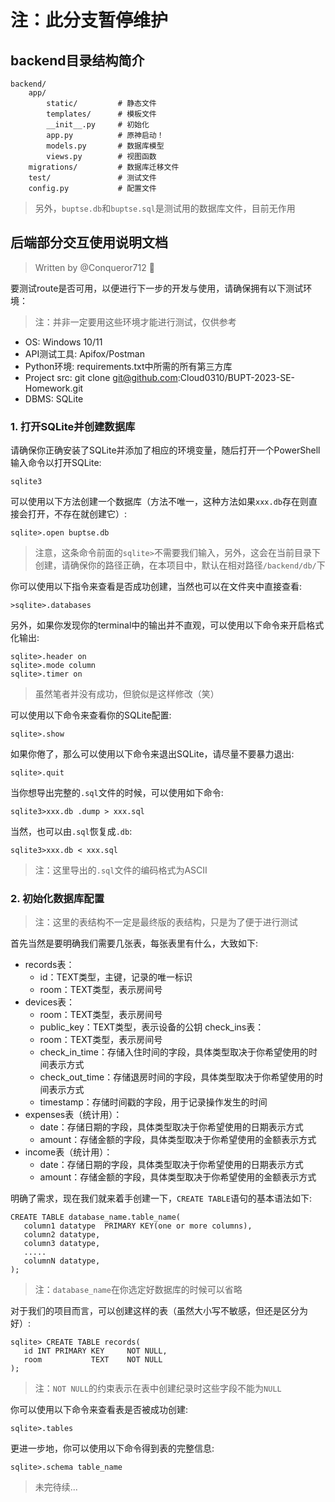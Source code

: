 # 注：此分支暂停维护

## backend目录结构简介

```
backend/
    app/
        static/         # 静态文件
        templates/      # 模板文件
        __init__.py     # 初始化
        app.py          # 原神启动！
        models.py       # 数据库模型
        views.py        # 视图函数
    migrations/         # 数据库迁移文件
    test/               # 测试文件
    config.py           # 配置文件
```

> 另外，`buptse.db`和`buptse.sql`是测试用的数据库文件，目前无作用

## 后端部分交互使用说明文档

> Written by @Conqueror712 🤗

要测试route是否可用，以便进行下一步的开发与使用，请确保拥有以下测试环境：

> 注：并非一定要用这些环境才能进行测试，仅供参考

- OS: Windows 10/11
- API测试工具: Apifox/Postman
- Python环境: requirements.txt中所需的所有第三方库
- Project src: git clone git@github.com:Cloud0310/BUPT-2023-SE-Homework.git
- DBMS: SQLite

### 1. 打开SQLite并创建数据库

请确保你正确安装了SQLite并添加了相应的环境变量，随后打开一个PowerShell输入命令以打开SQLite:

```
sqlite3
```

可以使用以下方法创建一个数据库（方法不唯一，这种方法如果`xxx.db`存在则直接会打开，不存在就创建它）:

```
sqlite>.open buptse.db
```

> 注意，这条命令前面的`sqlite>`不需要我们输入，另外，这会在当前目录下创建，请确保你的路径正确，在本项目中，默认在相对路径`/backend/db/`下

你可以使用以下指令来查看是否成功创建，当然也可以在文件夹中直接查看:

```
>sqlite>.databases
```

另外，如果你发现你的terminal中的输出并不直观，可以使用以下命令来开启格式化输出:

```
sqlite>.header on
sqlite>.mode column
sqlite>.timer on
```

> 虽然笔者并没有成功，但貌似是这样修改（笑）

可以使用以下命令来查看你的SQLite配置:

```
sqlite>.show
```

如果你倦了，那么可以使用以下命令来退出SQLite，请尽量不要暴力退出:

```
sqlite>.quit
```

当你想导出完整的`.sql`文件的时候，可以使用如下命令:

```
sqlite3>xxx.db .dump > xxx.sql
```

当然，也可以由`.sql`恢复成`.db`:

```
sqlite3>xxx.db < xxx.sql
```

> 注：这里导出的`.sql`文件的编码格式为ASCII

### 2. 初始化数据库配置

> 注：这里的表结构不一定是最终版的表结构，只是为了便于进行测试

首先当然是要明确我们需要几张表，每张表里有什么，大致如下:

- records表：
    - id：TEXT类型，主键，记录的唯一标识
    - room：TEXT类型，表示房间号
- devices表：
    - room：TEXT类型，表示房间号
    - public_key：TEXT类型，表示设备的公钥
    check_ins表：
    - room：TEXT类型，表示房间号
    - check_in_time：存储入住时间的字段，具体类型取决于你希望使用的时间表示方式
    - check_out_time：存储退房时间的字段，具体类型取决于你希望使用的时间表示方式
    - timestamp：存储时间戳的字段，用于记录操作发生的时间
- expenses表（统计用）：
    - date：存储日期的字段，具体类型取决于你希望使用的日期表示方式
    - amount：存储金额的字段，具体类型取决于你希望使用的金额表示方式
- income表（统计用）：
    - date：存储日期的字段，具体类型取决于你希望使用的日期表示方式
    - amount：存储金额的字段，具体类型取决于你希望使用的金额表示方式

明确了需求，现在我们就来着手创建一下，`CREATE TABLE`语句的基本语法如下:

```
CREATE TABLE database_name.table_name(
   column1 datatype  PRIMARY KEY(one or more columns),
   column2 datatype,
   column3 datatype,
   .....
   columnN datatype,
);
```

> 注：`database_name`在你选定好数据库的时候可以省略

对于我们的项目而言，可以创建这样的表（虽然大小写不敏感，但还是区分为好）:

```
sqlite> CREATE TABLE records(
   id INT PRIMARY KEY     NOT NULL,
   room           TEXT    NOT NULL
);
```

> 注：`NOT NULL`的约束表示在表中创建纪录时这些字段不能为`NULL`

你可以使用以下命令来查看表是否被成功创建:

```
sqlite>.tables
```

更进一步地，你可以使用以下命令得到表的完整信息:

```
sqlite>.schema table_name
```

> 未完待续...